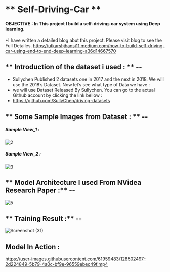 
#                                                                    **  Self-Driving-Car ** 


#### OBJECTIVE : In This project I build a self-driving-car system using Deep learning.
*I have written a detailed blog abut this project. Please visit blog to see the Full Detailes.
https://utkarshjhansi11.medium.com/how-to-build-self-driving-car-using-end-to-end-deep-learning-a36d14667570

 
    
## ** Introduction of the dataset i used : ** --
  * Sullychen Published 2 datasets one in 2017 and the next in 2018. We will use the 2018’s Dataset. Now let’s see what type of Data we have :
  * we will use Dataset Released By Sullychen. You can go to the actual Github account by clicking the link bellow :
  * https://github.com/SullyChen/driving-datasets

  
## ** Some Sample Images from Dataset : ** --

##### Sample View_1 :

![2](https://user-images.githubusercontent.com/61959483/128498203-706979cd-224b-47a7-a198-bc7a41efec4e.png)


##### Sample View_2 :

![3](https://user-images.githubusercontent.com/61959483/128498222-6684a13d-3bb0-4c5d-95a4-c0e6b7541bc3.png)



## ** Model Architecture I used From NVidea Research Paper :** --

![5](https://user-images.githubusercontent.com/61959483/128498488-5fea5c17-d9e3-4962-ba9f-96d090769fc0.png)



## ** Training Result :** --

![Screenshot (31)](https://user-images.githubusercontent.com/61959483/128502004-02eff30b-b572-41f5-9983-8e5b49189670.png)


## Model In Action :


https://user-images.githubusercontent.com/61959483/128502497-2d224849-5b79-4a0c-bf9e-96559ebec49f.mp4




